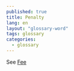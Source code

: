```yaml
---
published: true
title: Penalty
lang: en
layout: "glossary-word"
tags: glossary
categories: 
  - glossary
---
```



See [Fee](/glossary/fee)
